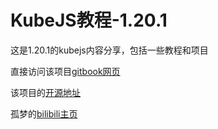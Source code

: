# KubeJS教程-1.20.1
这是1.20.1的kubejs内容分享，包括一些教程和项目

直接访问该项目[gitbook网页](https://gumeng.gitbook.io/kubejs-jiao-cheng-1.20.1)

该项目的[开源地址](https://gitee.com/gumengmengs/kubejs-course)

孤梦的[bilibili主页](https://space.bilibili.com/16632546)